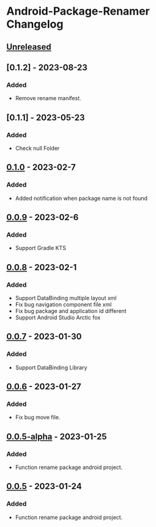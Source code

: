 <!-- Keep a Changelog guide -> https://keepachangelog.com -->

# Android-Package-Renamer Changelog

## [Unreleased]

## [0.1.2] - 2023-08-23

### Added
- Remove rename manifest.

## [0.1.1] - 2023-05-23

### Added
- Check null Folder

## [0.1.0] - 2023-02-7

### Added
- Added notification when package name is not found

## [0.0.9] - 2023-02-6

### Added
- Support Gradle KTS

## [0.0.8] - 2023-02-1

### Added
- Support DataBinding multiple layout xml
- Fix bug navigation component file xml
- Fix bug package and application id different
- Support Android Studio Arctic fox

## [0.0.7] - 2023-01-30

### Added
- Support DataBinding Library

## [0.0.6] - 2023-01-27

### Added
- Fix bug move file.

## [0.0.5-alpha] - 2023-01-25

### Added
- Function rename package android project.

## [0.0.5] - 2023-01-24

### Added
- Function rename package android project.

[Unreleased]: https://github.com/nguyenphuc22/Android-Package-Renamer/compare/v0.1.0...HEAD
[0.1.0]: https://github.com/nguyenphuc22/Android-Package-Renamer/compare/v0.0.9...v0.1.0
[0.0.10]: https://github.com/nguyenphuc22/Android-Package-Renamer/compare/v0.0.9...v0.0.10
[0.0.9]: https://github.com/nguyenphuc22/Android-Package-Renamer/compare/v0.0.8...v0.0.9
[0.0.8]: https://github.com/nguyenphuc22/Android-Package-Renamer/compare/v0.0.7...v0.0.8
[0.0.7]: https://github.com/nguyenphuc22/Android-Package-Renamer/compare/v0.0.6...v0.0.7
[0.0.6]: https://github.com/nguyenphuc22/Android-Package-Renamer/compare/v0.0.5-alpha...v0.0.6
[0.0.5]: https://github.com/nguyenphuc22/Android-Package-Renamer/commits/v0.0.5
[0.0.5-alpha]: https://github.com/nguyenphuc22/Android-Package-Renamer/compare/v0.0.5...v0.0.5-alpha
[0.0.1]: https://github.com/nguyenphuc22/Android-Package-Renamer/commits/v0.0.1
